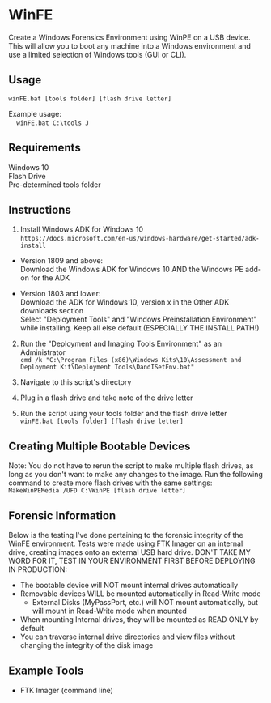 # WinFE
Create a Windows Forensics Environment using WinPE on a USB device. This will allow you to boot any machine into a Windows environment and use a limited selection of Windows tools (GUI or CLI).

## Usage  
`winFE.bat [tools folder] [flash drive letter]`  

Example usage:  
&nbsp;&nbsp;&nbsp;&nbsp;`winFE.bat C:\tools J`  

## Requirements
Windows 10  
Flash Drive  
Pre-determined tools folder  

## Instructions
1. Install Windows ADK for Windows 10  
`https://docs.microsoft.com/en-us/windows-hardware/get-started/adk-install`  
- Version 1809 and above:  
   Download the Windows ADK for Windows 10 AND the Windows PE add-on for the ADK  
   
- Version 1803 and lower:  
   Download the ADK for Windows 10, version x in the Other ADK downloads section  
   Select "Deployment Tools" and "Windows Preinstallation Environment" while installing. Keep all else default (ESPECIALLY THE INSTALL PATH!)  

2. Run the "Deployment and Imaging Tools Environment" as an Administrator  
`cmd /k "C:\Program Files (x86)\Windows Kits\10\Assessment and Deployment Kit\Deployment Tools\DandISetEnv.bat"`  

3. Navigate to this script's directory  
4. Plug in a flash drive and take note of the drive letter  
5. Run the script using your tools folder and the flash drive letter  
`winFE.bat [tools folder] [flash drive letter]`  

## Creating Multiple Bootable Devices  
Note: You do not have to rerun the script to make multiple flash drives, as long as you don't want to make any changes to the image. Run the following command to create more flash drives with the same settings:  
`MakeWinPEMedia /UFD C:\WinPE [flash drive letter]`  

## Forensic Information  
Below is the testing I've done pertaining to the forensic integrity of the WinFE environment. Tests were made using FTK Imager on an internal drive, creating images onto an external USB hard drive. DON'T TAKE MY WORD FOR IT, TEST IN YOUR ENVIRONMENT FIRST BEFORE DEPLOYING IN PRODUCTION:  
- The bootable device will NOT mount internal drives automatically  
- Removable devices WILL be mounted automatically in Read-Write mode  
  - External Disks (MyPassPort, etc.) will NOT mount automatically, but will mount in Read-Write mode when mounted  
- When mounting Internal drives, they will be mounted as READ ONLY by default  
- You can traverse internal drive directories and view files without changing the integrity of the disk image  

## Example Tools  
- FTK Imager (command line)
